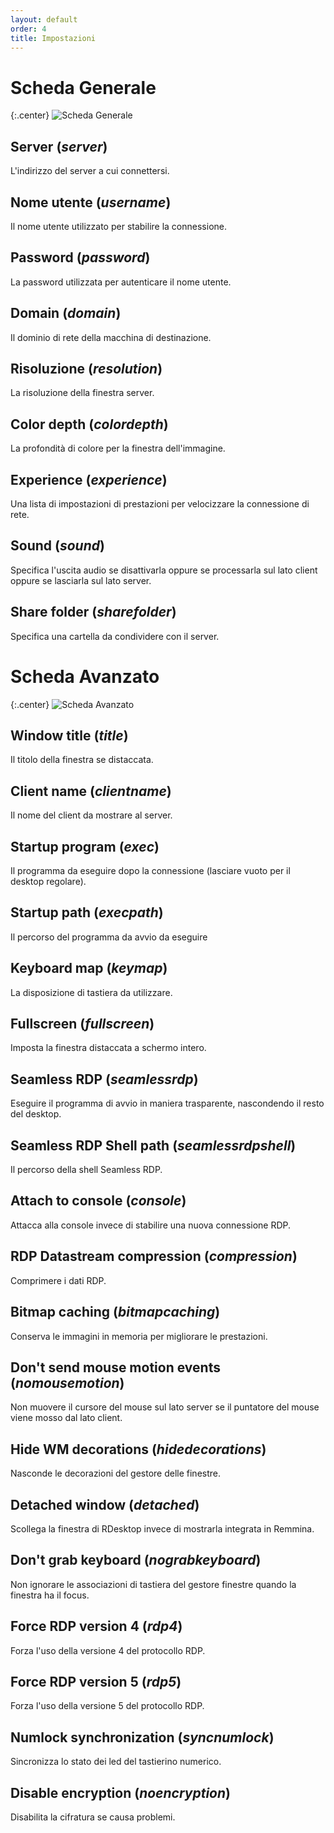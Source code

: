 ```yaml
---
layout: default
order: 4
title: Impostazioni
---
```

# Scheda Generale

{:.center}
![Scheda Generale](/resources/remmina-plugin-rdesktop/archive/latest/italian/general.png)

## **Server** (*server*)

L'indirizzo del server a cui connettersi.

## **Nome utente** (*username*)

Il nome utente utilizzato per stabilire la connessione.

## **Password** (*password*)

La password utilizzata per autenticare il nome utente.

## **Domain** (*domain*)

Il dominio di rete della macchina di destinazione.

## **Risoluzione** (*resolution*)

La risoluzione della finestra server.

## **Color depth** (*colordepth*)

La profondità di colore per la finestra dell'immagine.

## **Experience** (*experience*)

Una lista di impostazioni di prestazioni per velocizzare la connessione di rete.

## **Sound** (*sound*)

Specifica l'uscita audio se disattivarla oppure se processarla sul lato client
oppure se lasciarla sul lato server.

## **Share folder** (*sharefolder*)

Specifica una cartella da condividere con il server.

# Scheda Avanzato

{:.center}
![Scheda Avanzato](/resources/remmina-plugin-rdesktop/archive/latest/italian/advanced.png)

## **Window title** (*title*)

Il titolo della finestra se distaccata.

## **Client name** (*clientname*)

Il nome del client da mostrare al server.

## **Startup program** (*exec*)

Il programma da eseguire dopo la connessione (lasciare vuoto per il desktop
regolare).

## **Startup path** (*execpath*)

Il percorso del programma da avvio da eseguire

## **Keyboard map** (*keymap*)

La disposizione di tastiera da utilizzare.

## **Fullscreen** (*fullscreen*)

Imposta la finestra distaccata a schermo intero.

## **Seamless RDP** (*seamlessrdp*)

Eseguire il programma di avvio in maniera trasparente, nascondendo il resto del
desktop.

## **Seamless RDP Shell path** (*seamlessrdpshell*)

Il percorso della shell Seamless RDP.

## **Attach to console** (*console*)

Attacca alla console invece di stabilire una nuova connessione RDP.

## **RDP Datastream compression** (*compression*)

Comprimere i dati RDP.

## **Bitmap caching** (*bitmapcaching*)

Conserva le immagini in memoria per migliorare le prestazioni.

## **Don't send mouse motion events** (*nomousemotion*)

Non muovere il cursore del mouse sul lato server se il puntatore del mouse viene
mosso dal lato client.

## **Hide WM decorations** (*hidedecorations*)

Nasconde le decorazioni del gestore delle finestre.

## **Detached window** (*detached*)

Scollega la finestra di RDesktop invece di mostrarla integrata in Remmina.

## **Don't grab keyboard** (*nograbkeyboard*)

Non ignorare le associazioni di tastiera del gestore finestre quando la finestra
ha il focus.

## **Force RDP version 4** (*rdp4*)

Forza l'uso della versione 4 del protocollo RDP.

## **Force RDP version 5** (*rdp5*)

Forza l'uso della versione 5 del protocollo RDP.

## **Numlock synchronization** (*syncnumlock*)

Sincronizza lo stato dei led del tastierino numerico.

## **Disable encryption** (*noencryption*)

Disabilita la cifratura se causa problemi.
